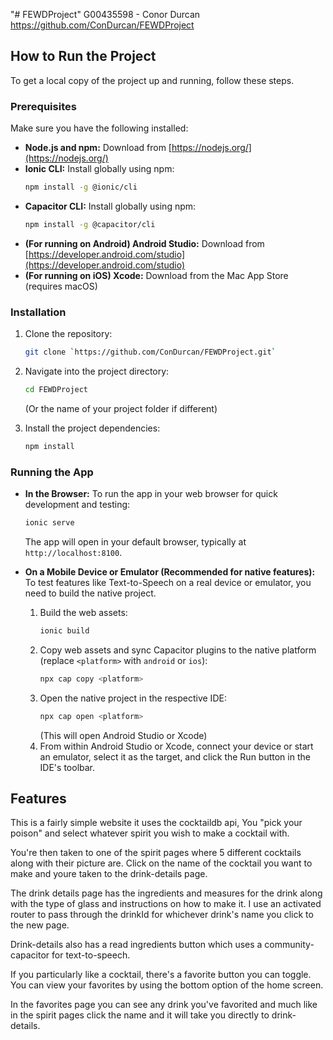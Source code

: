 "# FEWDProject" 
G00435598 - Conor Durcan
https://github.com/ConDurcan/FEWDProject

## How to Run the Project

To get a local copy of the project up and running, follow these steps.

### Prerequisites

Make sure you have the following installed:

* **Node.js and npm:** Download from [https://nodejs.org/](https://nodejs.org/)
* **Ionic CLI:** Install globally using npm:
    ```bash
    npm install -g @ionic/cli
    ```
* **Capacitor CLI:** Install globally using npm:
    ```bash
    npm install -g @capacitor/cli
    ```
* **(For running on Android) Android Studio:** Download from [https://developer.android.com/studio](https://developer.android.com/studio)
* **(For running on iOS) Xcode:** Download from the Mac App Store (requires macOS)

### Installation

1.  Clone the repository:
    ```bash
    git clone `https://github.com/ConDurcan/FEWDProject.git`
    ```

2.  Navigate into the project directory:
    ```bash
    cd FEWDProject
    ```
    (Or the name of your project folder if different)
3.  Install the project dependencies:
    ```bash
    npm install
    ```

### Running the App

* **In the Browser:**
    To run the app in your web browser for quick development and testing:
    ```bash
    ionic serve
    ```
    The app will open in your default browser, typically at `http://localhost:8100`.

* **On a Mobile Device or Emulator (Recommended for native features):**
    To test features like Text-to-Speech on a real device or emulator, you need to build the native project.

    1.  Build the web assets:
        ```bash
        ionic build
        ```
    2.  Copy web assets and sync Capacitor plugins to the native platform (replace `<platform>` with `android` or `ios`):
        ```bash
        npx cap copy <platform>
        ```
    3.  Open the native project in the respective IDE:
        ```bash
        npx cap open <platform>
        ```
        (This will open Android Studio or Xcode)
    4.  From within Android Studio or Xcode, connect your device or start an emulator, select it as the target, and click the Run button in the IDE's toolbar.

## Features

This is a fairly simple website it uses the cocktaildb api, You "pick your poison" and select whatever spirit you wish to make a cocktail with.

You're then taken to one of the spirit pages where 5 different cocktails along with their picture are. Click on the name of the cocktail you want to make and youre taken to the drink-details page.

The drink details page has the ingredients and measures for the drink along with the type of glass and instructions on how to make it. I use an activated router to pass through the drinkId for whichever drink's name you click to the new page.

Drink-details also has a read ingredients button which uses a community-capacitor for text-to-speech.

If you particularly like a cocktail, there's a favorite button you can toggle. You can view your favorites by using the bottom option of the home screen.

In the favorites page you can see any drink you've favorited and much like in the spirit pages click the name and it will take you directly to drink-details.